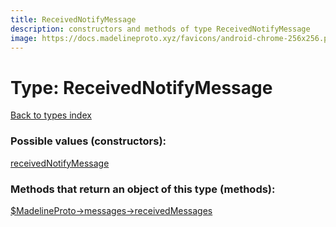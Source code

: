 ```yaml
---
title: ReceivedNotifyMessage
description: constructors and methods of type ReceivedNotifyMessage
image: https://docs.madelineproto.xyz/favicons/android-chrome-256x256.png
---
```

# Type: ReceivedNotifyMessage  
[Back to types index](index.md)



### Possible values (constructors):

[receivedNotifyMessage](../constructors/receivedNotifyMessage.md)  



### Methods that return an object of this type (methods):

[$MadelineProto->messages->receivedMessages](../methods/messages.receivedMessages.md)  



